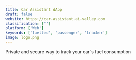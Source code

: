 ```yaml
---
title: Car Assistant dApp
draft: false 
website: https://car-assistant.ai-valley.com
classification: ['']
platform: ['Web']
keywords: ['fuelled', 'passenger', 'tracker']
image: logo.png
---
```

Private and secure way to track your car's fuel consumption